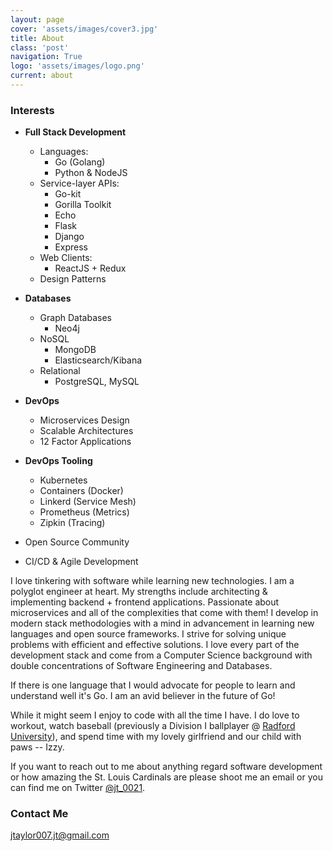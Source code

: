 ```yaml
---
layout: page
cover: 'assets/images/cover3.jpg'
title: About
class: 'post'
navigation: True
logo: 'assets/images/logo.png'
current: about
---
```


### Interests

- **Full Stack Development**
    - Languages:
        - Go (Golang)
        - Python & NodeJS
    - Service-layer APIs:
        - Go-kit
        - Gorilla Toolkit
        - Echo
        - Flask
        - Django
        - Express
    - Web Clients:
        - ReactJS + Redux
    - Design Patterns

- **Databases**
    - Graph Databases
        - Neo4j
    - NoSQL
        - MongoDB
        - Elasticsearch/Kibana
    - Relational
        - PostgreSQL, MySQL

- **DevOps**
    - Microservices Design
    - Scalable Architectures
    - 12 Factor Applications

- **DevOps Tooling**
    - Kubernetes
    - Containers (Docker)
    - Linkerd (Service Mesh)
    - Prometheus (Metrics)
    - Zipkin (Tracing)

- Open Source Community
- CI/CD & Agile Development

I love tinkering with software while learning new technologies. I am a polyglot engineer at heart. My strengths include architecting & implementing backend + frontend applications. Passionate about microservices and all of the complexities that come with them! I develop in modern stack methodologies with a mind in advancement in learning new languages and open source frameworks. I strive for solving unique problems with efficient and effective solutions. I love every part of the development stack and come from a Computer Science background with double concentrations of Software Engineering and Databases.

If there is one language that I would advocate for people to learn and understand well it's Go. I am an avid believer in the future of Go!

While it might seem I enjoy to code with all the time I have. I do love to workout, watch baseball (previously a Division I ballplayer @ [Radford University](http://www.radfordathletics.com/index.aspx?path=baseball)), and spend time with my lovely girlfriend and our child with paws -- Izzy.

If you want to reach out to me about anything regard software development or how amazing the St. Louis Cardinals are please shoot me an email or you can find me on Twitter [@jt_0021](http://www.twitter.com/jt_0021).

### Contact Me

[jtaylor007.jt@gmail.com](mailto:jtaylor007.jt@gmail.com)
